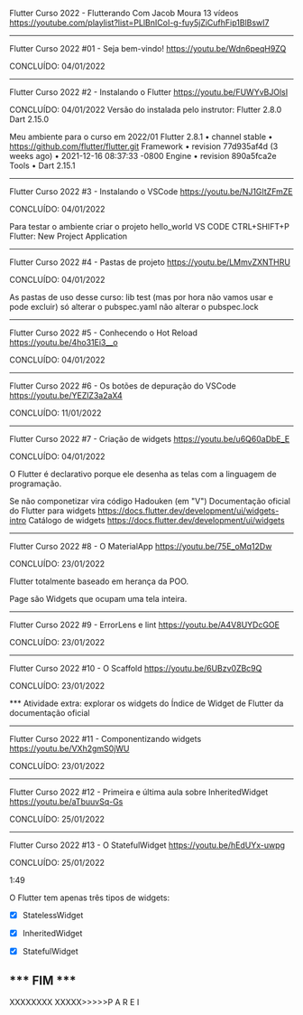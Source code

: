 Flutter Curso 2022 - Flutterando
Com Jacob Moura
13 vídeos
https://youtube.com/playlist?list=PLlBnICoI-g-fuy5jZiCufhFip1BlBswI7

----------------------------------------------------------------------------------
Flutter Curso 2022 #01 - Seja bem-vindo!
https://youtu.be/Wdn6peqH9ZQ

CONCLUÍDO: 04/01/2022

----------------------------------------------------------------------------------
Flutter Curso 2022 #2 - Instalando o Flutter
https://youtu.be/FUWYvBJOlsI

CONCLUÍDO: 04/01/2022
Versão do instalada pelo instrutor: 
Flutter 2.8.0
Dart 2.15.0

Meu ambiente para o curso em 2022/01
Flutter 2.8.1 • channel stable • https://github.com/flutter/flutter.git
Framework • revision 77d935af4d (3 weeks ago) • 2021-12-16 08:37:33 -0800
Engine • revision 890a5fca2e
Tools • Dart 2.15.1

----------------------------------------------------------------------------------
Flutter Curso 2022 #3 - Instalando o VSCode
https://youtu.be/NJ1GItZFmZE

CONCLUÍDO: 04/01/2022

Para testar o ambiente criar o projeto hello_world
VS CODE
CTRL+SHIFT+P
Flutter: New Project
Application

----------------------------------------------------------------------------------
Flutter Curso 2022 #4 - Pastas de projeto
https://youtu.be/LMmvZXNTHRU

CONCLUÍDO: 04/01/2022

As pastas de uso desse curso:
lib
test (mas por hora não vamos usar e pode excluir)
só alterar o pubspec.yaml
não alterar o pubspec.lock

----------------------------------------------------------------------------------
Flutter Curso 2022 #5 - Conhecendo o Hot Reload
https://youtu.be/4ho31Ei3__o

CONCLUÍDO: 04/01/2022

----------------------------------------------------------------------------------
Flutter Curso 2022 #6 - Os botões de depuração do VSCode
https://youtu.be/YEZlZ3a2aX4

CONCLUÍDO: 11/01/2022

----------------------------------------------------------------------------------
Flutter Curso 2022 #7 - Criação de widgets
https://youtu.be/u6Q60aDbE_E

CONCLUÍDO: 04/01/2022

O Flutter é declarativo porque ele desenha as telas com a linguagem de programação.

Se não componetizar vira código Hadouken (em "V")
Documentação oficial do Flutter para widgets
https://docs.flutter.dev/development/ui/widgets-intro
Catálogo de widgets 
https://docs.flutter.dev/development/ui/widgets

----------------------------------------------------------------------------------
Flutter Curso 2022 #8 - O MaterialApp
https://youtu.be/75E_oMq12Dw

CONCLUÍDO: 23/01/2022

Flutter totalmente baseado em herança da POO.

Page são Widgets que ocupam uma tela inteira.

----------------------------------------------------------------------------------
Flutter Curso 2022 #9 - ErrorLens e lint
https://youtu.be/A4V8UYDcGOE

CONCLUÍDO: 23/01/2022

----------------------------------------------------------------------------------
Flutter Curso 2022 #10 - O Scaffold
https://youtu.be/6UBzv0ZBc9Q

CONCLUÍDO: 23/01/2022

*** Atividade extra: explorar os widgets do Índice de Widget de Flutter da documentação oficial


----------------------------------------------------------------------------------
Flutter Curso 2022 #11 - Componentizando widgets
https://youtu.be/VXh2gmS0jWU

CONCLUÍDO: 23/01/2022


----------------------------------------------------------------------------------
Flutter Curso 2022 #12 - Primeira e última aula sobre InheritedWidget
https://youtu.be/aTbuuvSq-Gs

CONCLUÍDO: 25/01/2022


----------------------------------------------------------------------------------
Flutter Curso 2022 #13 - O StatefulWidget
https://youtu.be/hEdUYx-uwpg

CONCLUÍDO: 25/01/2022

1:49

O Flutter tem apenas três tipos de widgets:
- [x] StatelessWidget
- [x] InheritedWidget
- [x] StatefulWidget


*** FIM ***
--------------------------------------
XXXXXXXX XXXXX>>>>>P A R E I

